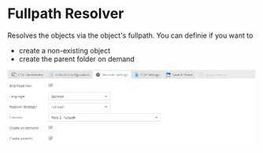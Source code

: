 # Fullpath Resolver

Resolves the objects via the object's fullpath. You can definie if you want to 
* create a non-existing object
* create the parent folder on demand

![Settings](../../../img/resolver/fullpath_resolver.png)

